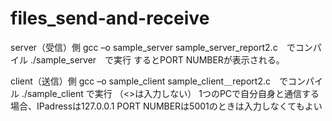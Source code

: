 # files_send-and-receive

server（受信）側
gcc –o sample_server sample_server_report2.c　でコンパイル
./sample_server　で実行
するとPORT NUMBERが表示される。

client（送信）側
gcc –o sample_client sample_client＿report2.c　でコンパイル
./sample_client <IPaddress> <PORT NUMBER> で実行 （<>は入力しない）
1つのPCで自分自身と通信する場合、IPadressは127.0.0.1
PORT NUMBERは5001のときは入力しなくてもよい
